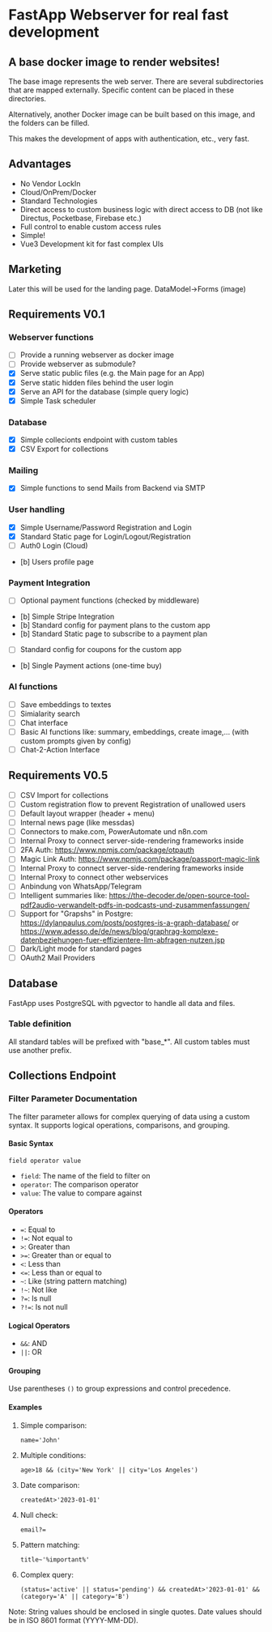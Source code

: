 # FastApp Webserver for real fast development

## A base docker image to render websites!

The base image represents the web server.
There are several subdirectories that are mapped externally.
Specific content can be placed in these directories.

Alternatively, another Docker image can be built based on this image, and the folders can be filled.

This makes the development of apps with authentication, etc., very fast.

## Advantages

- No Vendor LockIn
- Cloud/OnPrem/Docker
- Standard Technologies
- Direct access to custom business logic with direct access to DB (not like Directus, Pocketbase, Firebase etc.)
- Full control to enable custom access rules
- Simple!
- Vue3 Development kit for fast complex UIs

## Marketing

Later this will be used for the landing page.
DataModel->Forms (image)

## Requirements V0.1

### Webserver functions

- [ ] Provide a running webserver as docker image
- [ ] Provide webserver as submodule?
- [x] Serve static public files (e.g. the Main page for an App)
- [x] Serve static hidden files behind the user login
- [x] Serve an API for the database (simple query logic)
- [x] Simple Task scheduler

### Database

- [x] Simple collecionts endpoint with custom tables
- [x] CSV Export for collections

### Mailing

- [x] Simple functions to send Mails from Backend via SMTP

### User handling

- [x] Simple Username/Password Registration and Login
- [x] Standard Static page for Login/Logout/Registration
- [ ] Auth0 Login (Cloud)
- [b] Users profile page

### Payment Integration

- [ ] Optional payment functions (checked by middleware)
- [b] Simple Stripe Integration
- [b] Standard config for payment plans to the custom app
- [b] Standard Static page to subscribe to a payment plan
- [ ] Standard config for coupons for the custom app
- [b] Single Payment actions (one-time buy)

### AI functions

- [ ] Save embeddings to textes
- [ ] Simialarity search
- [ ] Chat interface
- [ ] Basic AI functions like: summary, embeddings, create image,... (with custom prompts given by config)
- [ ] Chat-2-Action Interface

## Requirements V0.5

- [ ] CSV Import for collections
- [ ] Custom registration flow to prevent Registration of unallowed users
- [ ] Default layout wrapper (header + menu)
- [ ] Internal news page (like messdas)
- [ ] Connectors to make.com, PowerAutomate und n8n.com
- [ ] Internal Proxy to connect server-side-rendering frameworks inside
- [ ] 2FA Auth: https://www.npmjs.com/package/otpauth
- [ ] Magic Link Auth: https://www.npmjs.com/package/passport-magic-link
- [ ] Internal Proxy to connect server-side-rendering frameworks inside
- [ ] Internal Proxy to connect other webservices
- [ ] Anbindung von WhatsApp/Telegram
- [ ] Intelligent summaries like: https://the-decoder.de/open-source-tool-pdf2audio-verwandelt-pdfs-in-podcasts-und-zusammenfassungen/
- [ ] Support for "Grapshs" in Postgre: https://dylanpaulus.com/posts/postgres-is-a-graph-database/ or https://www.adesso.de/de/news/blog/graphrag-komplexe-datenbeziehungen-fuer-effizientere-llm-abfragen-nutzen.jsp
- [ ] Dark/Light mode for standard pages
- [ ] OAuth2 Mail Providers

## Database

FastApp uses PostgreSQL with pgvector to handle all data and files.

### Table definition

All standard tables will be prefixed with "base\_\*".
All custom tables must use another prefix.

## Collections Endpoint

### Filter Parameter Documentation

The filter parameter allows for complex querying of data using a custom syntax. It supports logical operations, comparisons, and grouping.

#### Basic Syntax

`field operator value`

- `field`: The name of the field to filter on
- `operator`: The comparison operator
- `value`: The value to compare against

#### Operators

- `=`: Equal to
- `!=`: Not equal to
- `>`: Greater than
- `>=`: Greater than or equal to
- `<`: Less than
- `<=`: Less than or equal to
- `~`: Like (string pattern matching)
- `!~`: Not like
- `?=`: Is null
- `?!=`: Is not null

#### Logical Operators

- `&&`: AND
- `||`: OR

#### Grouping

Use parentheses `()` to group expressions and control precedence.

#### Examples

1. Simple comparison:

   ```
   name='John'
   ```

2. Multiple conditions:

   ```
   age>18 && (city='New York' || city='Los Angeles')
   ```

3. Date comparison:

   ```
   createdAt>'2023-01-01'
   ```

4. Null check:

   ```
   email?=
   ```

5. Pattern matching:

   ```
   title~'%important%'
   ```

6. Complex query:
   ```
   (status='active' || status='pending') && createdAt>'2023-01-01' && (category='A' || category='B')
   ```

Note: String values should be enclosed in single quotes. Date values should be in ISO 8601 format (YYYY-MM-DD).
